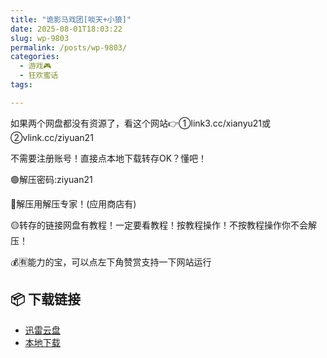 ```yaml
---
title: "诡影马戏团[啖天+小狼]"
date: 2025-08-01T18:03:22
slug: wp-9803
permalink: /posts/wp-9803/
categories:
  - 游戏🎮
  - 狂欢蜜话
tags:

---
```


如果两个网盘都没有资源了，看这个网站👉①link3.cc/xianyu21或②vlink.cc/ziyuan21

不需要注册账号！直接点本地下载转存OK？懂吧！

🟢解压密码:ziyuan21

🔵解压用解压专家！(应用商店有)

🟡转存的链接网盘有教程！一定要看教程！按教程操作！不按教程操作你不会解压！

💰🈶能力的宝，可以点左下角赞赏支持一下网站运行

## 📦 下载链接
- [迅雷云盘](https://blziyuan21.com/pay-download/9803?key=ed93656732&down_id=0)
- [本地下载](https://blziyuan21.com/pay-download/9803?key=ed93656732&down_id=1)

